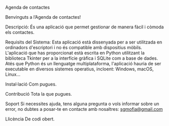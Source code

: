 Agenda de contactes

Benvinguts a l’Agenda de contactes!

Descripció:
És una aplicació que permet gestionar de manera fàcil i còmoda els contactes.

Requisits del Sistema:
Esta aplicació està dissenyada per a ser utilitzada en ordinadors d'escriptori i no és compatible amb dispositius mòbils. L'aplicació que has proporcionat està escrita en Python utilitzant la biblioteca Tkinter per a la interfície gràfica i SQLite com a base de dades. Atés que Python és un llenguatge multiplataforma, l'aplicació hauria de ser executable en diversos sistemes operatius, incloent:
Windows, macOS, Linux…

Instal·lació
Com pugues.

Contribució
Tota la que pugues.

Soport
Si necessites ajuda, tens alguna pregunta o vols informar sobre un error, no dubtes a posar-te en contacte amb nosaltres:
 sgmofia@gmail.com

Llicència
De codi obert.
